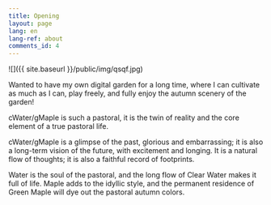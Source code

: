 ```yaml
---
title: Opening
layout: page
lang: en
lang-ref: about
comments_id: 4
---
```

![]({{ site.baseurl }}/public/img/qsqf.jpg)

Wanted to have my own digital garden for a long time, where I can cultivate as much as I can, play freely, and fully enjoy the autumn scenery of the garden!

cWater/gMaple is such a pastoral, it is the twin of reality and the core element of a true pastoral life.

cWater/gMaple is a glimpse of the past, glorious and embarrassing; it is also a long-term vision of the future, with excitement and longing. It is a natural flow of thoughts; it is also a faithful record of footprints. 

Water is the soul of the pastoral, and the long flow of Clear Water makes it full of life. Maple adds to the idyllic style, and the permanent residence of Green Maple will dye out the pastoral autumn colors. 